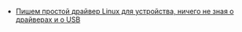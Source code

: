 - [Пишем простой драйвер Linux для устройства, ничего не зная о драйверах и о USB](https://habr.com/ru/companies/ruvds/articles/927120/)
